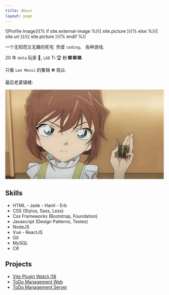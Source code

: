 ```yaml
---
title: About
layout: page
---
```


![Profile Image]({% if site.external-image %}{{ site.picture }}{% else %}{{ site.url }}/{{ site.picture }}{% endif %})

一个无知而又无趣的死宅. 热爱 `coding`、 各种游戏.

20 年 `dota` 玩家 🐶, `LGD` Ti 🏆 粉 🎆 🎆 🎆.

只看 `Leo Messi` 的集锦 ⚽️ 观众.

最后老婆镇楼:

![example](https://raw.githubusercontent.com/LZS911/LZS911.github.io/main/assets/images/james.jpg)

<h2>Skills</h2>

<ul class="skill-list">
 <li>HTML - Jade - Haml - Erb</li>
 <li>CSS (Stylus, Sass, Less)</li>
 <li>Css Frameworks (Bootstrap, Foundation)</li>
 <li>Javascript (Design Patterns, Testes)</li>
 <li>NodeJS</li>
 <li>Vue - ReactJS</li>
 <li>Git</li>
 <li>MySQL</li>
 <li>C#</li>
</ul>

<h2>Projects</h2>

<ul>
 <li><a href="https://github.com/LZS911/vite-plugin-watch-i18">Vite Plugin Watch I18</a></li>
 <li><a href="https://github.com/LZS911/react-todo-management">ToDo Management Web</a></li>
 <li><a href="https://github.com/LZS911/toDo-Management-Server">ToDo Management Server</a></li>
</ul>
